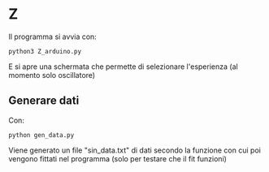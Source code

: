 # Z
Il programma si avvia con:

`python3 Z_arduino.py`

E si apre una schermata che permette di selezionare l'esperienza (al momento solo oscillatore)


## Generare dati 
Con:

`python gen_data.py`

Viene generato un file "sin_data.txt" di dati secondo la funzione con cui poi vengono fittati nel programma (solo per testare che il fit funzioni)
